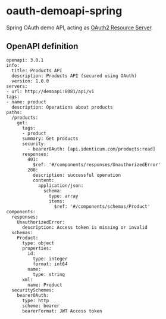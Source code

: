 # oauth-demoapi-spring

Spring OAuth demo API, acting as [OAuth2 Resource Server](https://docs.spring.io/spring-security/site/docs/current/reference/html5/#oauth2resourceserver).


## OpenAPI definition

```
openapi: 3.0.1
info:
  title: Products API
  description: Products API (secured using OAuth)
  version: 1.0.0
servers:
- url: http://demoapi:8081/api/v1
tags:
- name: product
  description: Operations about products
paths:
  /products:
    get:
      tags:
      - product
      summary: Get products
      security:
        - bearerOAuth: [api.identicum.com/products:read]
      responses:
        401:
          $ref: '#/components/responses/UnauthorizedError'
        200:
          description: successful operation
          content:
            application/json:
              schema:
                type: array
                items:
                  $ref: '#/components/schemas/Product'
components:
  responses:
    UnauthorizedError:
      description: Access token is missing or invalid
  schemas:
    Product:
      type: object
      properties:
        id:
          type: integer
          format: int64
        name:
          type: string
      xml:
        name: Product
  securitySchemes:
    bearerOAuth:
      type: http
      scheme: bearer
      bearerFormat: JWT Access token
```

